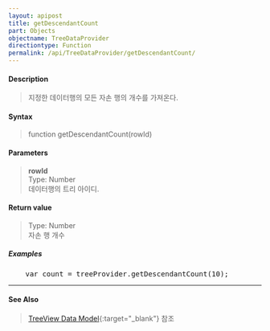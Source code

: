 ```yaml
---
layout: apipost
title: getDescendantCount
part: Objects
objectname: TreeDataProvider
directiontype: Function
permalink: /api/TreeDataProvider/getDescendantCount/
---
```



#### Description

> 지정한 데이터행의 모든 자손 행의 개수를 가져온다.  

#### Syntax

> function getDescendantCount(rowId)  

#### Parameters

> **rowId**  
> Type: Number  
> 데이터행의 트리 아이디.  

#### Return value

> Type: Number  
> 자손 행 개수  

##### Examples 

<pre class="prettyprint">
    var count = treeProvider.getDescendantCount(10);
</pre>

---

#### See Also

> [TreeView Data Model](http://demo.realgrid.net/Demo/TreeDataModel){:target="_blank"} 참조   
